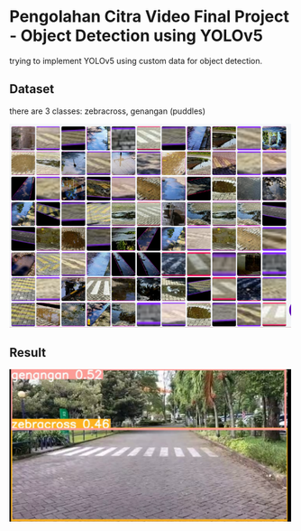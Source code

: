 # Pengolahan Citra Video Final Project -  Object Detection using YOLOv5

trying to implement YOLOv5 using custom data for object detection.

## Dataset
there are 3 classes: zebracross, genangan (puddles)

<img src="/dataset-custom.bmp" alt="Alt text" width="500"/>

## Result
<img src="/objdetect-yolov5-result.bmp" alt="Alt text" width="500"/>
